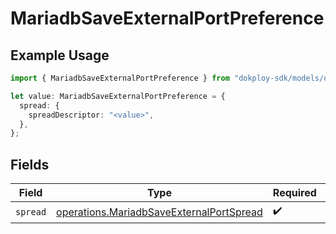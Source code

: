 # MariadbSaveExternalPortPreference

## Example Usage

```typescript
import { MariadbSaveExternalPortPreference } from "dokploy-sdk/models/operations";

let value: MariadbSaveExternalPortPreference = {
  spread: {
    spreadDescriptor: "<value>",
  },
};
```

## Fields

| Field                                                                                                | Type                                                                                                 | Required                                                                                             | Description                                                                                          |
| ---------------------------------------------------------------------------------------------------- | ---------------------------------------------------------------------------------------------------- | ---------------------------------------------------------------------------------------------------- | ---------------------------------------------------------------------------------------------------- |
| `spread`                                                                                             | [operations.MariadbSaveExternalPortSpread](../../models/operations/mariadbsaveexternalportspread.md) | :heavy_check_mark:                                                                                   | N/A                                                                                                  |